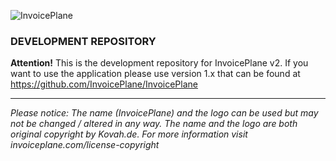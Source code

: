 ![InvoicePlane](http://invoiceplane.com/content/logo/PNG/logo_300x150.png)

### DEVELOPMENT REPOSITORY

**Attention!** This is the development repository for InvoicePlane v2.
If you want to use the application please use version 1.x that can be found at https://github.com/InvoicePlane/InvoicePlane

  
---
  
*Please notice: The name (InvoicePlane) and the logo can be used but may not be changed / altered in any way.
The name and the logo are both original copyright by Kovah.de. For more information visit invoiceplane.com/license-copyright*

